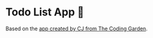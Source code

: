 # Todo List App 🌮
Based on the [app created by CJ from The Coding Garden](https://www.youtube.com/watch?v=9eSwZ0z-50c).